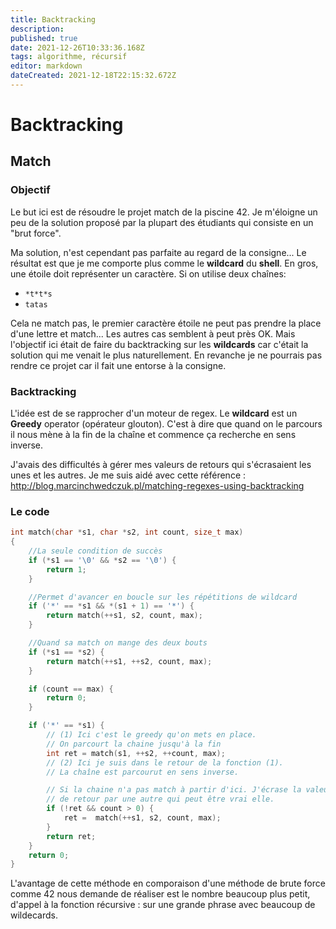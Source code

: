 ```yaml
---
title: Backtracking
description: 
published: true
date: 2021-12-26T10:33:36.168Z
tags: algorithme, récursif
editor: markdown
dateCreated: 2021-12-18T22:15:32.672Z
---
```


# Backtracking

## Match

### Objectif

Le but ici est de résoudre le projet match de la piscine 42. Je m'éloigne un peu de la solution proposé par la plupart des étudiants qui consiste en un "brut force". 

Ma solution, n'est cependant pas parfaite au regard de la consigne... Le résultat est que je me comporte plus comme le **wildcard** du **shell**. En gros, une étoile doit représenter un caractère. Si on utilise deux chaînes: 

* `*t*t*s`
* `tatas`

Cela ne match pas, le premier caractère étoile ne peut pas prendre la place d'une lettre et match... Les autres cas semblent à peut près OK. Mais l'objectif ici était de faire du backtracking sur les **wildcards** car c'était la solution qui me venait le plus naturellement. En revanche je ne pourrais pas rendre ce projet car il fait une entorse à la consigne.

### Backtracking

L'idée est de se rapprocher d'un moteur de regex. Le **wildcard** est un **Greedy** operator (opérateur glouton). C'est à dire que quand on le parcours il nous mène à la fin de la chaîne et commence ça recherche en sens inverse.

J'avais des difficultés à gérer mes valeurs de retours qui s'écrasaient les unes et les autres. Je me suis aidé avec cette référence : http://blog.marcinchwedczuk.pl/matching-regexes-using-backtracking

### Le code

```c
int match(char *s1, char *s2, int count, size_t max)
{
    //La seule condition de succès
    if (*s1 == '\0' && *s2 == '\0') {
        return 1;
    }

    //Permet d'avancer en boucle sur les répétitions de wildcard
    if ('*' == *s1 && *(s1 + 1) == '*') {
        return match(++s1, s2, count, max);
    }

    //Quand sa match on mange des deux bouts
    if (*s1 == *s2) {
        return match(++s1, ++s2, count, max);
    }

    if (count == max) {
        return 0;
    }

    if ('*' == *s1) {
        // (1) Ici c'est le greedy qu'on mets en place.
        // On parcourt la chaine jusqu'à la fin
        int ret = match(s1, ++s2, ++count, max);
        // (2) Ici je suis dans le retour de la fonction (1).
        // La chaîne est parcourut en sens inverse.

        // Si la chaine n'a pas match à partir d'ici. J'écrase la valeur
        // de retour par une autre qui peut être vrai elle.
        if (!ret && count > 0) {
            ret =  match(++s1, s2, count, max);
        }
        return ret;
    }
    return 0;
}

```

L'avantage de cette méthode en comporaison d'une méthode de brute force comme 42 nous demande de réaliser est le nombre beaucoup plus petit, d'appel à la fonction récursive : sur une grande phrase avec beaucoup de wildecards.